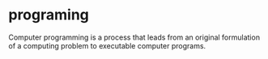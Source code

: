 # programing
Computer programming is a process that leads from an original formulation of a computing problem to executable computer programs.
